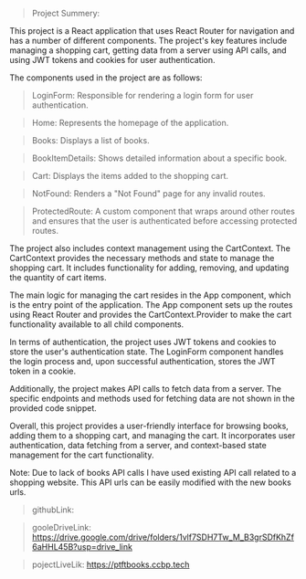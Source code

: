 > Project Summery:

This project is a React application that uses React Router for navigation and has a number of different components. The project's key features include managing a shopping cart, getting data from a server using API calls, and using JWT tokens and cookies for user authentication.

The components used in the project are as follows:

> LoginForm: Responsible for rendering a login form for user authentication.

> Home: Represents the homepage of the application.

> Books: Displays a list of books.

> BookItemDetails: Shows detailed information about a specific book.

> Cart: Displays the items added to the shopping cart.

> NotFound: Renders a "Not Found" page for any invalid routes.

> ProtectedRoute: A custom component that wraps around other routes and ensures that the user is authenticated before accessing protected routes.

The project also includes context management using the CartContext. The CartContext provides the necessary methods and state to manage the shopping cart. It includes functionality for adding, removing, and updating the quantity of cart items.

The main logic for managing the cart resides in the App component, which is the entry point of the application. The App component sets up the routes using React Router and provides the CartContext.Provider to make the cart functionality available to all child components.

In terms of authentication, the project uses JWT tokens and cookies to store the user's authentication state. The LoginForm component handles the login process and, upon successful authentication, stores the JWT token in a cookie.

Additionally, the project makes API calls to fetch data from a server. The specific endpoints and methods used for fetching data are not shown in the provided code snippet.

Overall, this project provides a user-friendly interface for browsing books, adding them to a shopping cart, and managing the cart. It incorporates user authentication, data fetching from a server, and context-based state management for the cart functionality.

Note: Due to lack of books API calls I have used existing API call related to a shopping website. This API urls can be easily modified with the new books urls.

> githubLink:

> gooleDriveLink: https://drive.google.com/drive/folders/1vlf7SDH7Tw_M_B3grSDfKhZf6aHHL45B?usp=drive_link

> pojectLiveLik: https://ptftbooks.ccbp.tech

